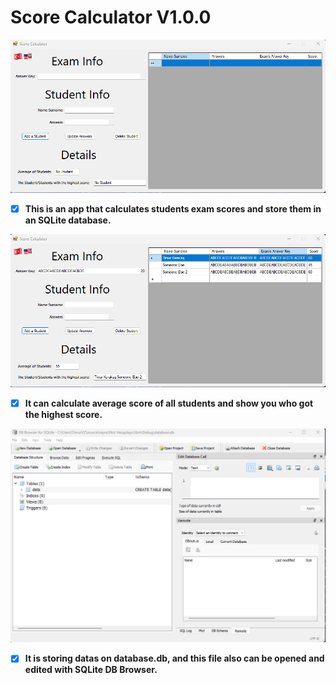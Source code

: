# Score Calculator V1.0.0

![Screenshot 1](Screenshots/s1.png)

- [x] <b>This is an app that calculates students exam scores and store them in an SQLite database.</b>

![Screenshot 2](Screenshots/s2.png)

- [x] <b>It can calculate average score of all students and show you who got the highest score.</b>

![Screenshot 2](Screenshots/s3.png)

- [x] <b>It is storing datas on database.db, and this file also can be opened and edited with SQLite DB Browser.</b>
